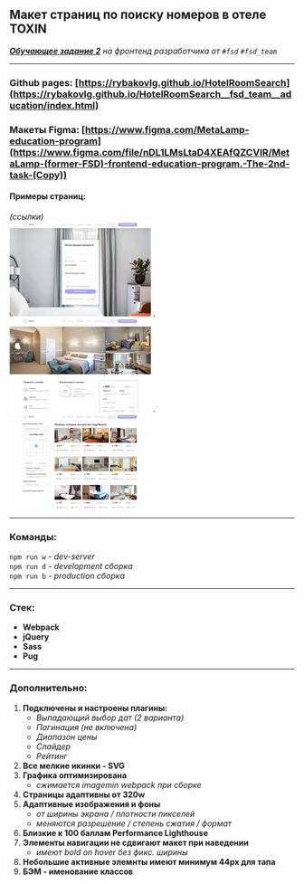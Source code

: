 ## Макет страниц по поиску номеров в отеле TOXIN
*[**Обучающее задание 2**](https://rizzoma.com/topic/d5c429337bcaa70548fb5aeedee6d92b/0_b_8ndo_78h6s/) на фронтенд разработчика от `#fsd` `#fsd_team`*

-----
### Github pages: [https://rybakovlg.github.io/HotelRoomSearch](https://rybakovlg.github.io/HotelRoomSearch__fsd_team__aducation/index.html)
### Макеты Figma: [https://www.figma.com/MetaLamp-education-program](https://www.figma.com/file/nDL1LMsLtaD4XEAfQZCVIR/MetaLamp-(former-FSD)-frontend-education-program.-The-2nd-task-(Copy))
#### Примеры страниц:
*(ссылки)* </br>
[![reg-page](pages_img/Screenshot_2.jpg "Регистрация")](https://rybakovlg.github.io/HotelRoomSearch__fsd_team__aducation/app/registration-page.html) .
[![info-page](pages_img/Screenshot_4.jpg "Подробнее")](https://rybakovlg.github.io/HotelRoomSearch__fsd_team__aducation/app/room-details.html) .
[![search-page](pages_img/Screenshot_3.jpg "Поиск")](https://rybakovlg.github.io/HotelRoomSearch__fsd_team__aducation/app/search-room.html)

----
### Команды:
`npm run w` - *dev-server* </br>
`npm run d` - *development сборка* </br>
`npm run b` - *production сборка*

----
### Стек:
- **Webpack**
- **jQuery**
- **Sass**
- **Pug**

----
### Дополнительно:
1. **Подключены и настроены плагины:**
    - *Выпадающий выбор дат (2 варианта)*
    - *Пагинация (не включена)*
    - *Диапазон цены*
    - *Слайдер*
    - *Рейтинг*
2. **Все мелкие икинки - SVG**
3. **Графика оптимизирована**
    - *сжимается imagemin webpack при сборке*
4. **Страницы адаптивны от 320w**
5. **Адаптивные изображения и фоны**
    - *от ширины экрана / плотности пикселей*
    - *меняются разрешение / степень сжатия / формат*
6. **Близкие к 100 баллам Performance Lighthouse**
7. **Элементы навигации не сдвигают макет при наведении**
    - *имеют bold on hover без фикс. ширины*
8. **Небольшие активные элемнты имеют минимум 44px для тапа**
9. **БЭМ - именование классов**
